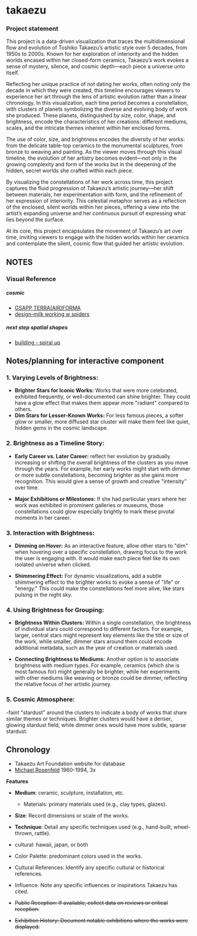 # takaezu
### Project statement
This project is a data-driven visualization that traces the multidimensional flow and evolution of Toshiko Takaezu’s artistic style over 5 decades, from 1950s to 2000s. Known for her exploration of interiority and the hidden worlds encased within her closed-form ceramics, Takaezu’s work evokes a sense of mystery, silence, and cosmic depth—each piece a universe unto itself.

Reflecting her unique practice of not dating her works, often noting only the decade in which they were created, this timeline encourages viewers to experience her art through the lens of artistic evolution rather than a linear chronology. In this visualization, each time period becomes a constellation, with clusters of planets symbolizing the diverse and evolving body of work she produced. These planets, distinguished by size, color, shape, and brightness, encode the characteristics of her creations: different mediums, scales, and the intricate themes inherent within her enclosed forms.

 The use of color, size, and brightness encodes the diversity of her works: from the delicate table-top ceramics to the monumental sculptures, from bronze to weaving and painting. As the viewer moves through this visual timeline, the evolution of her artistry becomes evident—not only in the growing complexity and form of the works but in the deepening of the hidden, secret worlds she crafted within each piece.
 
By visualizing the constellations of her work across time, this project captures the fluid progression of Takaezu’s artistic journey—her shift between materials, her experimentation with form, and the refinement of her expression of interiority. This celestial metaphor serves as a reflection of the enclosed, silent worlds within her pieces, offering a view into the artist’s expanding universe and her continuous pursuit of expressing what lies beyond the surface.

At its core, this project encapsulates the movement of Takaezu’s art over time, inviting viewers to engage with the hidden worlds within her ceramics and contemplate the silent, cosmic flow that guided her artistic evolution.

## NOTES 

### Visual Reference
##### cosmic 
- [GSAPP TERRA(AIR)FORMA](https://www.new-territories.com/blog/gsapp2011/?page_id=36#more-36)
- [design-milk working w spiders](https://design-milk.com/working-spiders-tomas-saraceno/?epik=dj0yJnU9X0huVGpwc3JqaGJOSlhGemJOUXl1OGxtR0swOEw2YS0mcD0wJm49Q3ZqZWFrVXBHNGdndWpRMy0tRmR5dyZ0PUFBQUFBR2JfV3JZ)

##### next step spatial shapes 
- [building - spiral up](https://generativedesigns.tumblr.com/post/67235366518/generative-design-functions-as-image-recource)

## Notes/planning for interactive component

### 1. **Varying Levels of Brightness:**
   - **Brighter Stars for Iconic Works:** Works that were more celebrated, exhibited frequently, or well-documented can shine brighter. They could have a glow effect that makes them appear more "radiant" compared to others. 
   - **Dim Stars for Lesser-Known Works:** For less famous pieces, a softer glow or smaller, more diffused star cluster will make them feel like quiet, hidden gems in the cosmic landscape.

### 2. **Brightness as a Timeline Story:**
   - **Early Career vs. Later Career:** reflect her evolution by gradually increasing or shifting the overall brightness of the clusters as you move through the years. For example, her early works might start with dimmer or more subtle constellations, becoming brighter as she gains more recognition. This would give a sense of growth and creative "intensity" over time.
   
   - **Major Exhibitions or Milestones:** If she had particular years where her work was exhibited in prominent galleries or museums, those constellations could glow especially brightly to mark these pivotal moments in her career.

### 3. **Interaction with Brightness:**
   - **Dimming on Hover:** As an interactive feature, allow other stars to "dim" when hovering over a specific constellation, drawing focus to the work the user is engaging with. It would make each piece feel like its own isolated universe when clicked.
   
   - **Shimmering Effect:** For dynamic visualizations, add a subtle shimmering effect to the brighter works to evoke a sense of "life" or "energy." This could make the constellations feel more alive, like stars pulsing in the night sky.

### 4. **Using Brightness for Grouping:**
   - **Brightness Within Clusters:** Within a single constellation, the brightness of individual stars could correspond to different factors. For example, larger, central stars might represent key elements like the title or size of the work, while smaller, dimmer stars around them could encode additional metadata, such as the year of creation or materials used.
   
   - **Connecting Brightness to Mediums:** Another option is to associate brightness with medium types. For example, ceramics (which she is most famous for) might generally be brighter, while her experiments with other mediums like weaving or bronze could be dimmer, reflecting the relative focus of her artistic journey.

### 5. **Cosmic Atmosphere:**
   -faint "stardust" around the clusters to indicate a body of works that share similar themes or techniques. Brighter clusters would have a denser, glowing stardust field, while dimmer ones would have more subtle, sparse stardust.




## **Chronology** 
- Takaezu Art Foundation website for database
- [Michael Rosenfeld](https://www.michaelrosenfeldart.com/artists/toshiko-takaezu-1922-2011) 1960-1994, 3x


**Features**
- **Medium**: ceramic, sculpture, installation, etc.
    - Materials: primary materials used (e.g., clay types, glazes).
- **Size**: Record dimensions or scale of the works.
- **Technique**: Detail any specific techniques used (e.g., hand-built, wheel-thrown, rattle).

- cultural: hawaii, japan, or both 

- Color Palette: predominant colors used in the works.
- Cultural References: Identify any specific cultural or historical references.
- Influence: Note any specific influences or inspirations Takaezu has cited.
- ~~Public Reception: If available, collect data on reviews or critical reception.~~
- ~~Exhibition History: Document notable exhibitions where the works were displayed.~~
